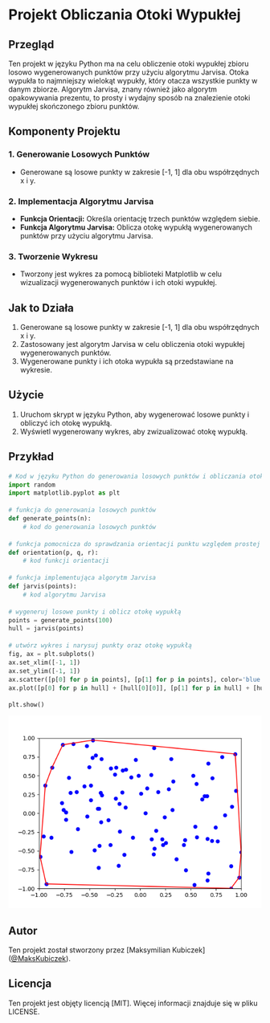 # Projekt Obliczania Otoki Wypukłej

## Przegląd

Ten projekt w języku Python ma na celu obliczenie otoki wypukłej zbioru losowo wygenerowanych punktów przy użyciu algorytmu Jarvisa. Otoka wypukła to najmniejszy wielokąt wypukły, który otacza wszystkie punkty w danym zbiorze. Algorytm Jarvisa, znany również jako algorytm opakowywania prezentu, to prosty i wydajny sposób na znalezienie otoki wypukłej skończonego zbioru punktów.

## Komponenty Projektu

### 1. Generowanie Losowych Punktów

- Generowane są losowe punkty w zakresie [-1, 1] dla obu współrzędnych x i y.

### 2. Implementacja Algorytmu Jarvisa

- **Funkcja Orientacji:** Określa orientację trzech punktów względem siebie.
- **Funkcja Algorytmu Jarvisa:** Oblicza otokę wypukłą wygenerowanych punktów przy użyciu algorytmu Jarvisa.

### 3. Tworzenie Wykresu

- Tworzony jest wykres za pomocą biblioteki Matplotlib w celu wizualizacji wygenerowanych punktów i ich otoki wypukłej.

## Jak to Działa

1. Generowane są losowe punkty w zakresie [-1, 1] dla obu współrzędnych x i y.
2. Zastosowany jest algorytm Jarvisa w celu obliczenia otoki wypukłej wygenerowanych punktów.
3. Wygenerowane punkty i ich otoka wypukła są przedstawiane na wykresie.

## Użycie

1. Uruchom skrypt w języku Python, aby wygenerować losowe punkty i obliczyć ich otokę wypukłą.
2. Wyświetl wygenerowany wykres, aby zwizualizować otokę wypukłą.

## Przykład

```python
# Kod w języku Python do generowania losowych punktów i obliczania otoki wypukłej
import random
import matplotlib.pyplot as plt

# funkcja do generowania losowych punktów
def generate_points(n):
    # kod do generowania losowych punktów

# funkcja pomocnicza do sprawdzania orientacji punktu względem prostej
def orientation(p, q, r):
    # kod funkcji orientacji

# funkcja implementująca algorytm Jarvisa
def jarvis(points):
    # kod algorytmu Jarvisa

# wygeneruj losowe punkty i oblicz otokę wypukłą
points = generate_points(100)
hull = jarvis(points)

# utwórz wykres i narysuj punkty oraz otokę wypukłą
fig, ax = plt.subplots()
ax.set_xlim([-1, 1])
ax.set_ylim([-1, 1])
ax.scatter([p[0] for p in points], [p[1] for p in points], color='blue')
ax.plot([p[0] for p in hull] + [hull[0][0]], [p[1] for p in hull] + [hull[0][1]], color='red')

plt.show()
```

![Przykład](EXAMPLE.png)

## Autor

Ten projekt został stworzony przez [Maksymilian Kubiczek] ([@MaksKubiczek](https://github.com/MaksKubiczek)).

## Licencja

Ten projekt jest objęty licencją [MIT]. Więcej informacji znajduje się w pliku LICENSE.